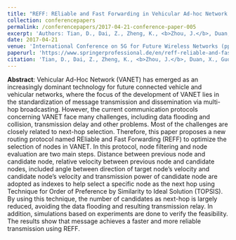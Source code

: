 ```yaml
---
title: "REFF: REliable and Fast Forwarding in Vehicular Ad-hoc Network (<b>The Best Oral Presentation</b>)"
collection: conferencepapers
permalink: /conferencepapers/2017-04-21-conference-paper-005
excerpt: 'Authors: Tian, D., Dai, Z., Zheng, K., <b>Zhou, J.</b>, Duan, X., Guo, P., & Zhang, H.'
date: 2017-04-21
venue: 'International Conference on 5G for Future Wireless Networks (pp. 568-580). Springer, Cham.'
paperurl: 'https://www.springerprofessional.de/en/reff-reliable-and-fast-forwarding-in-vehicular-ad-hoc-network/15337314'
citation: 'Tian, D., Dai, Z., Zheng, K., <b>Zhou, J.</b>, Duan, X., Guo, P., & Zhang, H. (2017, April). REFF: REliable and Fast Forwarding in Vehicular Ad-hoc Network. In International Conference on 5G for Future Wireless Networks (pp. 568-580). Springer, Cham.'
---
```



**Abstract**: Vehicular Ad-Hoc Network (VANET) has emerged as an increasingly dominant technology for future connected vehicle and vehicular networks, where the focus of the development of VANET lies in the standardization of message transmission and dissemination via multi-hop broadcasting. However, the current communication protocols concerning VANET face many challenges, including data flooding and collision, transmission delay and other problems. Most of the challenges are closely related to next-hop selection. Therefore, this paper proposes a new routing protocol named REliable and Fast Forwarding (REFF) to optimize the selection of nodes in VANET. In this protocol, node filtering and node evaluation are two main steps. Distance between previous node and candidate node, relative velocity between previous node and candidate nodes, included angle between direction of target node’s velocity and candidate node’s velocity and transmission power of candidate node are adopted as indexes to help select a specific node as the next hop using Technique for Order of Preference by Similarity to Ideal Solution (TOPSIS). By using this technique, the number of candidates as next-hop is largely reduced, avoiding the data flooding and resulting transmission relay. In addition, simulations based on experiments are done to verify the feasibility. The results show that message achieves a faster and more reliable transmission using REFF.
